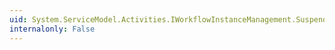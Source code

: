 ```yaml
---
uid: System.ServiceModel.Activities.IWorkflowInstanceManagement.Suspend(System.Guid,System.String)
internalonly: False
---
```

